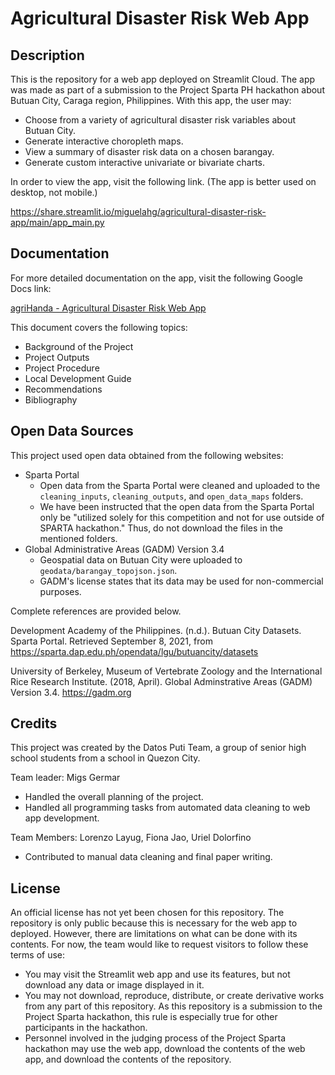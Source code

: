 # Agricultural Disaster Risk Web App

## Description

This is the repository for a web app deployed on Streamlit Cloud. The app was made as part of a submission to the Project Sparta PH hackathon about Butuan City, Caraga region, Philippines. With this app, the user may:

- Choose from a variety of agricultural disaster risk variables about Butuan City.
- Generate interactive choropleth maps.
- View a summary of disaster risk data on a chosen barangay.
- Generate custom interactive univariate or bivariate charts.

In order to view the app, visit the following link. (The app is better used on desktop, not mobile.)

https://share.streamlit.io/miguelahg/agricultural-disaster-risk-app/main/app_main.py

## Documentation

For more detailed documentation on the app, visit the following Google Docs link:

[agriHanda - Agricultural Disaster Risk Web App](https://docs.google.com/document/d/e/2PACX-1vSGwaN4kZBjq2OMpkQbZPbE2GUdN6fKcGs-8ctL69KQy2CcT6hINcx91RHKince0DJPDs11_HkzLpiT/pub)

This document covers the following topics:

- Background of the Project
- Project Outputs
- Project Procedure
- Local Development Guide
- Recommendations
- Bibliography

## Open Data Sources

This project used open data obtained from the following websites:

- Sparta Portal
  - Open data from the Sparta Portal were cleaned and uploaded to the `cleaning_inputs`, `cleaning_outputs`, and `open_data_maps` folders.
  - We have been instructed that the open data from the Sparta Portal only be "utilized solely for this competition and not for use outside of SPARTA hackathon." Thus, do not download the files in the mentioned folders.
- Global Administrative Areas (GADM) Version 3.4
  - Geospatial data on Butuan City were uploaded to `geodata/barangay_topojson.json`.
  - GADM's license states that its data may be used for non-commercial purposes.

Complete references are provided below.

Development Academy of the Philippines. (n.d.). Butuan City Datasets. Sparta Portal. Retrieved September 8, 2021, from https://sparta.dap.edu.ph/opendata/lgu/butuancity/datasets

University of Berkeley, Museum of Vertebrate Zoology and the International Rice Research Institute. (2018, April). Global Adminstrative Areas (GADM) Version 3.4. https://gadm.org

## Credits

This project was created by the Datos Puti Team, a group of senior high school students from a school in Quezon City.

Team leader: Migs Germar

- Handled the overall planning of the project.
- Handled all programming tasks from automated data cleaning to web app development.

Team Members: Lorenzo Layug, Fiona Jao, Uriel Dolorfino

- Contributed to manual data cleaning and final paper writing.

## License

An official license has not yet been chosen for this repository. The repository is only public because this is necessary for the web app to deployed. However, there are limitations on what can be done with its contents. For now, the team would like to request visitors to follow these terms of use:

- You may visit the Streamlit web app and use its features, but not download any data or image displayed in it.
- You may not download, reproduce, distribute, or create derivative works from any part of this repository. As this repository is a submission to the Project Sparta hackathon, this rule is especially true for other participants in the hackathon.
- Personnel involved in the judging process of the Project Sparta hackathon may use the web app, download the contents of the web app, and download the contents of the repository.
